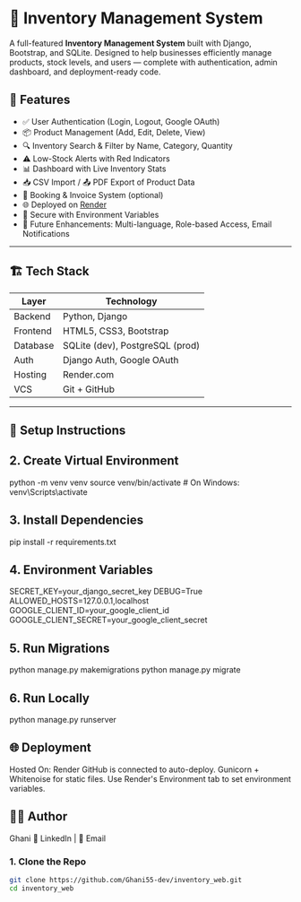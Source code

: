 # 🧮 Inventory Management System

A full-featured **Inventory Management System** built with Django, Bootstrap, and SQLite. Designed to help businesses efficiently manage products, stock levels, and users — complete with authentication, admin dashboard, and deployment-ready code.

## 🚀 Features

- ✅ User Authentication (Login, Logout, Google OAuth)
- 📦 Product Management (Add, Edit, Delete, View)
- 🔍 Inventory Search & Filter by Name, Category, Quantity
- ⚠️ Low-Stock Alerts with Red Indicators
- 📊 Dashboard with Live Inventory Stats
- 📥 CSV Import / 📤 PDF Export of Product Data
- 🧾 Booking & Invoice System (optional)
- 🌐 Deployed on [Render](https://render.com/)
- 🔐 Secure with Environment Variables
- 💬 Future Enhancements: Multi-language, Role-based Access, Email Notifications

---

## 🏗️ Tech Stack

| Layer       | Technology                  |
|-------------|------------------------------|
| Backend     | Python, Django               |
| Frontend    | HTML5, CSS3, Bootstrap       |
| Database    | SQLite (dev), PostgreSQL (prod) |
| Auth        | Django Auth, Google OAuth    |
| Hosting     | Render.com                   |
| VCS         | Git + GitHub                 |

---

## 🔧 Setup Instructions

## 2. Create Virtual Environment
python -m venv venv
source venv/bin/activate  # On Windows: venv\Scripts\activate

## 3. Install Dependencies
pip install -r requirements.txt

## 4. Environment Variables
SECRET_KEY=your_django_secret_key
DEBUG=True
ALLOWED_HOSTS=127.0.0.1,localhost
GOOGLE_CLIENT_ID=your_google_client_id
GOOGLE_CLIENT_SECRET=your_google_client_secret

## 5. Run Migrations
python manage.py makemigrations
python manage.py migrate

## 6. Run Locally
python manage.py runserver

## 🌐 Deployment
Hosted On: Render
GitHub is connected to auto-deploy.
Gunicorn + Whitenoise for static files.
Use Render's Environment tab to set environment variables.

## 🙋‍♂️ Author
Ghani
🔗 LinkedIn | 📧 Email

### 1. Clone the Repo

```bash
git clone https://github.com/Ghani55-dev/inventory_web.git
cd inventory_web